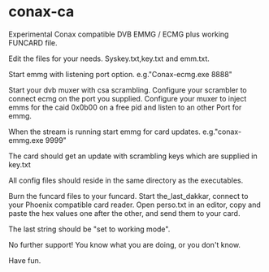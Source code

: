# conax-ca

Experimental Conax compatible DVB EMMG / ECMG plus working FUNCARD file.

Edit the files for your needs. Syskey.txt,key.txt and emm.txt.

Start emmg with listening port option. 
e.g."Conax-ecmg.exe 8888"

Start your dvb muxer with csa scrambling. Configure your scrambler to connect ecmg on the port you supplied. 
Configure your muxer to inject emms for the caid 0x0b00 on a free pid and listen to an other Port for emmg. 


When the stream is running start emmg for card updates.
e.g."conax-emmg.exe 9999"

The card should get an update with scrambling keys which are supplied in key.txt

All config files should reside in the same directory as the executables. 

Burn the funcard files to your funcard. Start the_last_dakkar, connect to your Phoenix compatible card reader. 
Open perso.txt in an editor, copy and paste the hex values one after the other, and send them to your card. 

The last string should be "set to working mode". 


No further support! You know what you are doing, or you don't know. 

Have fun.
